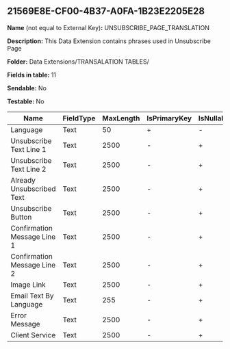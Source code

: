 ## 21569E8E-CF00-4B37-A0FA-1B23E2205E28

**Name** (not equal to External Key)**:** UNSUBSCRIBE_PAGE_TRANSLATION

**Description:** This Data Extension contains phrases used in Unsubscribe Page

**Folder:** Data Extensions/TRANSALATION TABLES/

**Fields in table:** 11

**Sendable:** No

**Testable:** No

| Name | FieldType | MaxLength | IsPrimaryKey | IsNullable | DefaultValue |
| --- | --- | --- | --- | --- | --- |
| Language | Text | 50 | + | - |  |
| Unsubscribe Text Line 1 | Text | 2500 | - | + |  |
| Unsubscribe Text Line 2 | Text | 2500 | - | + |  |
| Already Unsubscribed Text | Text | 2500 | - | + |  |
| Unsubscribe Button | Text | 2500 | - | + |  |
| Confirmation Message Line 1 | Text | 2500 | - | + |  |
| Confirmation Message Line 2 | Text | 2500 | - | + |  |
| Image Link | Text | 2500 | - | + |  |
| Email Text By Language | Text | 255 | - | + |  |
| Error Message | Text | 2500 | - | + |  |
| Client Service | Text | 2500 | - | + |  |
